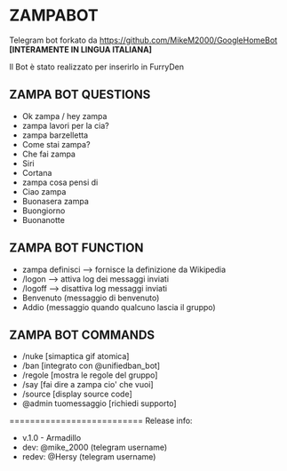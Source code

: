# ZAMPABOT
Telegram bot forkato da https://github.com/MikeM2000/GoogleHomeBot
**[INTERAMENTE IN LINGUA ITALIANA]**

Il Bot è stato realizzato per inserirlo in FurryDen




## ZAMPA BOT QUESTIONS

- Ok zampa / hey zampa
- zampa lavori per la cia?
- zampa barzelletta
- Come stai zampa?
- Che fai zampa
- Siri
- Cortana
- zampa cosa pensi di <nome> 
- Ciao zampa
- Buonasera zampa
- Buongiorno 
- Buonanotte


## ZAMPA BOT FUNCTION

- zampa definisci <nome> --> fornisce la definizione da Wikipedia
- /logon --> attiva log dei messaggi inviati
- /logoff --> disattiva log messaggi inviati
- Benvenuto (messaggio di benvenuto)
- Addio (messaggio quando qualcuno lascia il gruppo)

## ZAMPA BOT COMMANDS


- /nuke [simaptica gif atomica]
- /ban  [integrato con @unifiedban_bot]
- /regole [mostra le regole del gruppo]
- /say [fai dire a zampa cio' che vuoi]
- /source [display source code]
- @admin tuomessaggio [richiedi supporto]

==========================
Release info:

- v.1.0 - Armadillo
- dev: @mike_2000 (telegram username)
- redev: @Hersy (telegram username)
